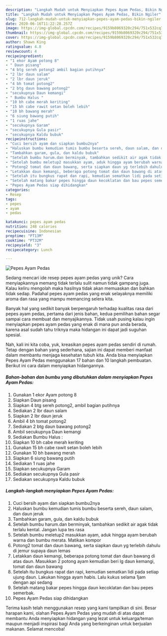 ```yaml
---
description: "Langkah Mudah untuk Menyiapkan Pepes Ayam Pedas, Bikin Ngiler"
title: "Langkah Mudah untuk Menyiapkan Pepes Ayam Pedas, Bikin Ngiler"
slug: 712-langkah-mudah-untuk-menyiapkan-pepes-ayam-pedas-bikin-ngiler
date: 2020-06-16T11:22:28.257Z
image: https://img-global.cpcdn.com/recipes/9159b8069320c294/751x532cq70/pepes-ayam-pedas-foto-resep-utama.jpg
thumbnail: https://img-global.cpcdn.com/recipes/9159b8069320c294/751x532cq70/pepes-ayam-pedas-foto-resep-utama.jpg
cover: https://img-global.cpcdn.com/recipes/9159b8069320c294/751x532cq70/pepes-ayam-pedas-foto-resep-utama.jpg
author: Shawn King
ratingvalue: 4.8
reviewcount: 4
recipeingredient:
- "1 ekor Ayam potong 8"
- " Daun pisang"
- "4 btg sereh potong2 ambil bagian putihnya"
- "2 lbr daun salam"
- "2 lbr daun jeruk"
- "4 bh tomat potong2"
- "2 btg daun bawang potong2"
- "secukupnya Daun kemangi"
- " Bumbu Halus "
- "10 bh cabe merah keriting"
- "15 bh cabe rawit setan boleh lebih"
- "10 bh bawang merah"
- "6 siung bawang putih"
- "1 ruas jahe"
- "secukupnya Garam"
- "secukupnya Gula pasir"
- "secukupnya Kaldu bubuk"
recipeinstructions:
- "Cuci bersih ayam dan siapkan bumbu2nya"
- "Haluskan bumbu kemudian tumis bumbu beserta sereh, daun salam, dan daun jeruk"
- "Tambahkan garam, gula, dan kaldu bubuk"
- "Setelah bumbu harum.dan berminyak, tambahkan sedikit air agak tidak terlalu kental. Jangan lupa tes rasa"
- "Setelah bumbu meletup2 masukkan ayam, aduk hingga ayam berubah warna dan bumbu merata. Matikan kompor"
- "Potong2 tomat dan daun bawang, serta siapkan daun yg terlebih dahulu di jemur supaya daun lemas"
- "Letakkan daun kemangi, beberapa potong tomat dan daun bawang di atas daun. Masukkan 2 potong ayam kemudian beri lg daun kemangi, tomat dan daun bawang"
- "Setelah itu bungkus rapat dan rapi, kemudian sematkan lidi pada setiap ujung daun. Lakukan hingga ayam habis. Lalu kukus selama 1jam dengan api sedang"
- "Setelah matang bakar pepes hingga daun kecoklatan dan bau pepes semerbak."
- "Pepes Ayam Pedas siap dihidangkan"
categories:
- Resep
tags:
- pepes
- ayam
- pedas

katakunci: pepes ayam pedas 
nutrition: 248 calories
recipecuisine: Indonesian
preptime: "PT13M"
cooktime: "PT32M"
recipeyield: "3"
recipecategory: Lunch

---
```



![Pepes Ayam Pedas](https://img-global.cpcdn.com/recipes/9159b8069320c294/751x532cq70/pepes-ayam-pedas-foto-resep-utama.jpg)

Sedang mencari ide resep pepes ayam pedas yang unik? Cara menyiapkannya memang tidak terlalu sulit namun tidak gampang juga. Kalau keliru mengolah maka hasilnya tidak akan memuaskan dan bahkan tidak sedap. Padahal pepes ayam pedas yang enak selayaknya memiliki aroma dan rasa yang mampu memancing selera kita.



Banyak hal yang sedikit banyak berpengaruh terhadap kualitas rasa dari pepes ayam pedas, pertama dari jenis bahan, kedua pemilihan bahan segar sampai cara membuat dan menyajikannya. Tidak usah pusing kalau ingin menyiapkan pepes ayam pedas yang enak di mana pun anda berada, karena asal sudah tahu triknya maka hidangan ini dapat jadi suguhan spesial.


Nah, kali ini kita coba, yuk, kreasikan pepes ayam pedas sendiri di rumah. Tetap dengan bahan yang sederhana, sajian ini dapat memberi manfaat dalam membantu menjaga kesehatan tubuh kita. Anda bisa menyiapkan Pepes Ayam Pedas menggunakan 17 bahan dan 10 langkah pembuatan. Berikut ini cara dalam menyiapkan hidangannya.

<!--inarticleads1-->

##### Bahan-bahan dan bumbu yang dibutuhkan dalam menyiapkan Pepes Ayam Pedas:

1. Gunakan 1 ekor Ayam potong 8
1. Siapkan  Daun pisang
1. Siapkan 4 btg sereh potong2, ambil bagian putihnya
1. Sediakan 2 lbr daun salam
1. Siapkan 2 lbr daun jeruk
1. Ambil 4 bh tomat potong2
1. Sediakan 2 btg daun bawang potong2
1. Ambil secukupnya Daun kemangi
1. Sediakan  Bumbu Halus :
1. Siapkan 10 bh cabe merah keriting
1. Gunakan 15 bh cabe rawit setan boleh lebih
1. Gunakan 10 bh bawang merah
1. Siapkan 6 siung bawang putih
1. Sediakan 1 ruas jahe
1. Siapkan secukupnya Garam
1. Sediakan secukupnya Gula pasir
1. Sediakan secukupnya Kaldu bubuk




<!--inarticleads2-->

##### Langkah-langkah menyiapkan Pepes Ayam Pedas:

1. Cuci bersih ayam dan siapkan bumbu2nya
1. Haluskan bumbu kemudian tumis bumbu beserta sereh, daun salam, dan daun jeruk
1. Tambahkan garam, gula, dan kaldu bubuk
1. Setelah bumbu harum.dan berminyak, tambahkan sedikit air agak tidak terlalu kental. Jangan lupa tes rasa
1. Setelah bumbu meletup2 masukkan ayam, aduk hingga ayam berubah warna dan bumbu merata. Matikan kompor
1. Potong2 tomat dan daun bawang, serta siapkan daun yg terlebih dahulu di jemur supaya daun lemas
1. Letakkan daun kemangi, beberapa potong tomat dan daun bawang di atas daun. Masukkan 2 potong ayam kemudian beri lg daun kemangi, tomat dan daun bawang
1. Setelah itu bungkus rapat dan rapi, kemudian sematkan lidi pada setiap ujung daun. Lakukan hingga ayam habis. Lalu kukus selama 1jam dengan api sedang
1. Setelah matang bakar pepes hingga daun kecoklatan dan bau pepes semerbak.
1. Pepes Ayam Pedas siap dihidangkan




Terima kasih telah menggunakan resep yang kami tampilkan di sini. Besar harapan kami, olahan Pepes Ayam Pedas yang mudah di atas dapat membantu Anda menyiapkan hidangan yang lezat untuk keluarga/teman maupun menjadi inspirasi bagi Anda yang berkeinginan untuk berjualan makanan. Selamat mencoba!
